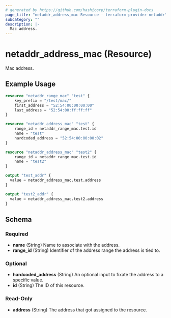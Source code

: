 ```yaml
---
# generated by https://github.com/hashicorp/terraform-plugin-docs
page_title: "netaddr_address_mac Resource - terraform-provider-netaddr"
subcategory: ""
description: |-
  Mac address.
---
```


# netaddr_address_mac (Resource)

Mac address.

## Example Usage

```terraform
resource "netaddr_range_mac" "test" {
    key_prefix = "/test/mac/"
    first_address = "52:54:00:00:00:00"
    last_address = "52:54:00:ff:ff:ff"
}

resource "netaddr_address_mac" "test" {
    range_id = netaddr_range_mac.test.id
    name = "test"
    hardcoded_address = "52:54:00:00:00:02"
}

resource "netaddr_address_mac" "test2" {
    range_id = netaddr_range_mac.test.id
    name = "test2"
}

output "test_addr" {
  value = netaddr_address_mac.test.address
}

output "test2_addr" {
  value = netaddr_address_mac.test2.address
}
```

<!-- schema generated by tfplugindocs -->
## Schema

### Required

- **name** (String) Name to associate with the address.
- **range_id** (String) Identifier of the address range the address is tied to.

### Optional

- **hardcoded_address** (String) An optional input to fixate the address to a specific value.
- **id** (String) The ID of this resource.

### Read-Only

- **address** (String) The address that got assigned to the resource.


